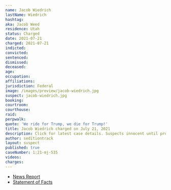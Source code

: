 ```yaml
---
name: Jacob Wiedrich
lastName: Wiedrich
hashtag:
aka: Jacob Weed
residence: Utah
status: Charged
date: 2021-07-21
charged: 2021-07-21
indicted:
convicted:
sentenced:
dismissed:
deceased:
age:
occupation:
affiliations:
jurisdiction: Federal
image: /images/preview/jacob-wiedrich.jpg
suspect: jacob-wiedrich.jpg
booking:
courtroom:
courthouse:
raid:
perpwalk:
quote: 'We ride for Trump, we die for Trump!'
title: Jacob Wiedrich charged on July 21, 2021
description: Click for latest case details. Suspects innocent until proven guilty.
author: seditiontrack
layout: suspect
published: true
caseNumber: 1:21-mj-535
videos:
charges:
---
```

- [News Report](https://www.sltrib.com/news/2021/08/02/two-more-utahns-arrested/)
- [Statement of Facts](https://www.justice.gov/usao-dc/case-multi-defendant/file/1421541/download)
